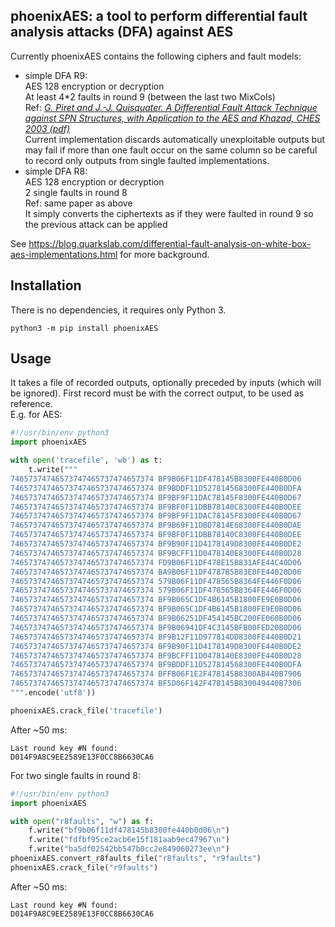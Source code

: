 ## phoenixAES: a tool to perform differential fault analysis attacks (DFA) against AES

Currently phoenixAES contains the following ciphers and fault models:

  * simple DFA R9:  
    AES 128 encryption or decryption  
    At least 4*2 faults in round 9 (between the last two MixCols)  
    Ref: *[G. Piret and J.-J. Quisquater. A Differential Fault Attack Technique against SPN Structures, with Application to the AES and Khazad, CHES 2003 (pdf)](https://link.springer.com/content/pdf/10.1007/978-3-540-45238-6_7.pdf)*  
    Current implementation discards automatically unexploitable outputs but may fail if more than one fault occur on the same column so be careful to record only outputs from single faulted implementations.
  * simple DFA R8:  
    AES 128 encryption or decryption  
    2 single faults in round 8  
    Ref: same paper as above  
    It simply converts the ciphertexts as if they were faulted in round 9 so the previous attack can be applied

See https://blog.quarkslab.com/differential-fault-analysis-on-white-box-aes-implementations.html for more background.

## Installation

There is no dependencies, it requires only Python 3.

```
python3 -m pip install phoenixAES
```

## Usage

It takes a file of recorded outputs, optionally preceded by inputs (which will be ignored).
First record must be with the correct output, to be used as reference.  
E.g. for AES:

```python
#!/usr/bin/env python3
import phoenixAES

with open('tracefile', 'wb') as t:
    t.write("""
74657374746573747465737474657374 BF9B06F11DF478145B8300FE440B0D06
74657374746573747465737474657374 BF9BDDF11D527814568300FE440B0DFA
74657374746573747465737474657374 BF9BF9F11DAC78145F8300FE440B0D67
74657374746573747465737474657374 BF9BF0F11DBB78140C8300FE440B0DEE
74657374746573747465737474657374 BF9BF9F11DAC78145F8300FE440B0D67
74657374746573747465737474657374 BF9B69F11DBD7814E68300FE440B0DAE
74657374746573747465737474657374 BF9BF0F11DBB78140C8300FE440B0DEE
74657374746573747465737474657374 BF9B90F11D4178149D8300FE440B0DE2
74657374746573747465737474657374 BF9BCFF11D0478140E8300FE440B0D28
74657374746573747465737474657374 FD9B06F11DF478E15B831AFE44C40D06
74657374746573747465737474657374 BA9B06F11DF4787B5B83E8FE44020D06
74657374746573747465737474657374 579B06F11DF478565B8364FE446F0D06
74657374746573747465737474657374 579B06F11DF478565B8364FE446F0D06
74657374746573747465737474657374 BF9B065C1DF4B6145B1800FE9E0B0D06
74657374746573747465737474657374 BF9B065C1DF4B6145B1800FE9E0B0D06
74657374746573747465737474657374 BF9B06251DF454145BC200FE060B0D06
74657374746573747465737474657374 BF9B06941DF4C3145BFB00FED20B0D06
74657374746573747465737474657374 BF9B12F11D977814DD8300FE440B0D21
74657374746573747465737474657374 BF9B90F11D4178149D8300FE440B0DE2
74657374746573747465737474657374 BF9BCFF11D0478140E8300FE440B0D28
74657374746573747465737474657374 BF9BDDF11D527814568300FE440B0DFA
74657374746573747465737474657374 BFFB06F1E2F478145B8300AB440B7906
74657374746573747465737474657374 BF5D06F142F478145B830049440B7306
""".encode('utf8'))

phoenixAES.crack_file('tracefile')
```

After ~50 ms:

```
Last round key #N found:
D014F9A8C9EE2589E13F0CC8B6630CA6
```

For two single faults in round 8:

```python
#!/usr/bin/env python3
import phoenixAES

with open("r8faults", "w") as f:
    f.write("bf9b06f11df478145b8300fe440b0d06\n")
    f.write("fdfbf95ce2acb6e15f181aab9ec47967\n")
    f.write("ba5df02542bb547b0cc2e849060273ee\n")
phoenixAES.convert_r8faults_file("r8faults", "r9faults")
phoenixAES.crack_file("r9faults")
```

After ~50 ms:

```
Last round key #N found:
D014F9A8C9EE2589E13F0CC8B6630CA6
```
